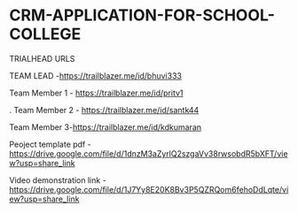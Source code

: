 # CRM-APPLICATION-FOR-SCHOOL-COLLEGE

TRIALHEAD URLS

TEAM LEAD	-https://trailblazer.me/id/bhuvi333



Team Member 1 - https://trailblazer.me/id/pritv1  



. 
Team Member 2 - https://trailblazer.me/id/santk44            
      
Team Member 3-https://trailblazer.me/id/kdkumaran

Peoject template pdf -  https://drive.google.com/file/d/1dnzM3aZyrlQ2szgaVv38rwsobdR5bXFT/view?usp=share_link  
 
Video demonstration link - https://drive.google.com/file/d/1J7Yy8E20K8Bv3P5QZRQom6fehoDdLqte/view?usp=share_link







 
